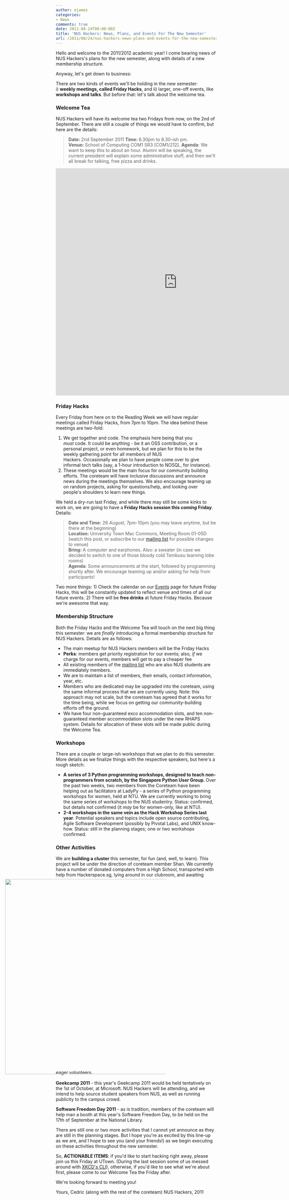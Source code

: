```yaml
---
author: ejames
categories:
- News
comments: true
date: 2011-08-24T00:00:00Z
title: 'NUS Hackers: News, Plans, and Events For The New Semester'
url: /2011/08/24/nus-hackers-news-plans-and-events-for-the-new-semester/
---
```


Hello and welcome to the 2011/2012 academic year! I come bearing news of NUS Hackers's plans for the new semester, along with details of a new membership structure.

Anyway, let's get down to business:

There are two kinds of events we'll be holding in the new semester: i) <strong>weekly meetings, called Friday Hacks</strong>, and ii) larger, one-off events, like <strong>workshops and talks</strong>. But before that: let's talk about the welcome tea.
<h3>Welcome Tea</h3>
NUS Hackers will have its welcome tea two Fridays from now, on the 2nd of September. There are still a couple of things we would have to confirm, but here are the details:
<blockquote><strong>Date: </strong>2nd September 2011
<strong>Time: </strong>6.30pm to 8.30-ish pm.
<strong>Venue: </strong>School of Computing COM1 SR3 [COM1/212].
<strong>Agenda</strong>: We want to keep this to about an hour. Alumni will be speaking, the current president will explain some administrative stuff, and then we'll all break for talking, free pizza and drinks.</blockquote>

<iframe src="https://docs.google.com/a/linuxnus.org/spreadsheet/embeddedform?formkey=dHZnZmZhb0c1b0tvSFdOSUlFQ0pTOGc6MQ" width="760" height="713" frameborder="0" marginheight="0" marginwidth="0">Loading...</iframe>
<h3>Friday Hacks</h3>
Every Friday from here on to the Reading Week we will have regular meetings called Friday Hacks, from 7pm to 10pm. The idea behind these meetings are two-fold:
<ol>
	<li>We get together and code. The emphasis here being that you <em>must</em> code. It could be anything - be it an OSS contribution, or a personal project, or even homework, but we plan for this to be the weekly gathering point for all members of NUS Hackers. Occasionally we plan to have people come over to give informal tech talks (say, a 1-hour introduction to NOSQL, for instance).</li>
	<li>These meetings would be the main focus for our community building efforts. The coreteam will have inclusive discussions and announce news during the meetings themselves. We also encourage teaming up on random projects, asking for questions/help, and looking over people's shoulders to learn new things.</li>
</ol>
<div>We held a dry-run last Friday, and while there may still be some kinks to work on, we are going to have a <strong>Friday Hacks session this <em>coming</em> Friday</strong>. Details:</div>
<blockquote>
<div><strong>Date and Time:</strong> 26 August, 7pm-10pm (you may leave anytime, but be there at the beginning)</div>
<div><strong>Location:</strong> University Town Mac Commons, Meeting Room 01-05D (watch this post, or subscribe to our <a href="/discussion/">mailing list</a> for possible changes to venue)</div>
<div><strong>Bring:</strong> A computer and earphones. Also: a sweater (in case we decided to switch to one of those bloody cold Tembusu learning lobe rooms)</div>
<div><strong>Agenda</strong>: Some announcements at the start, followed by programming shortly after. We encourage teaming up and/or asking for help from participants!</div></blockquote>
<div>Two more things: 1) Check the calendar on our <a href="/events/">Events</a> page for future Friday Hacks, this will be constantly updated to reflect venue and times of all our future events. 2) There will be <strong>free drinks</strong> at future Friday Hacks. Because we're awesome that way.</div>
<h3>Membership Structure</h3>
<div>Both the Friday Hacks and the Welcome Tea will touch on the next big thing this semester: we are <em>finally</em> introducing a formal membership structure for NUS Hackers. Details are as follows:</div>
<div>
<ul>
	<li>The main meetup for NUS Hackers members will be the Friday Hacks</li>
	<li><strong>Perks</strong>: members get priority registration for our events; also,<em> if</em> we charge for our events, members will get to pay a cheaper fee</li>
	<li>All existing members of the <a href="https://groups.google.com/forum/?fromgroups#!forum/nushackers">mailing list</a> who are also NUS students are immediately members.</li>
	<li>We are to maintain a list of members, their emails, contact information, year, etc.</li>
	<li>Members who are dedicated may be upgraded into the coreteam, using the same informal process that we are currently using. Note: this approach may not scale, but the coreteam has agreed that it works for the time being, while we focus on getting our community-building efforts off the ground.</li>
	<li>We have four non-guaranteed exco accommodation slots, and ten non-guaranteed member accommodation slots under the new RHAPS system. Details for allocation of these slots will be made public during the Welcome Tea.</li>
</ul>
</div>
<h3>Workshops</h3>
<div>There are a couple or large-ish workshops that we plan to do this semester. More details as we finalize things with the respective speakers, but here's a rough sketch:</div>
<div>
<ul>
	<li><strong>A series of 3 Python programming workshops, designed to teach non-programmers from scratch, by the Singapore Python User Group. </strong>Over the past two weeks, two members from the Coreteam have been helping out as facilitators at LadyPy - a series of Python programming workshops for women, held at NTU. We are currently working to bring the same series of workshops to the NUS studentry. Status: confirmed, but details not confirmed (it <em>may</em> be for women-only, like at NTU).</li>
	<li><strong>2-4 workshops in the same vein as the Hack Workshop Series last year</strong>. Potential speakers and topics include open source contributing, Agile Software Development (possibly by Pivotal Labs), and UNIX know-how. Status: still in the planning stages; one or two workshops confirmed.</li>
</ul>
<h3>Other Activities</h3>
We are <strong>building a cluster</strong> this semester, for fun (and, well, to learn). This project will be under the direction of coreteam member Shan. We currently have a number of donated computers from a High School, transported with help from Hackerspace.sg, lying around in our clubroom, and awaiting eager volunteers.<img class="alignleft size-full wp-image-1683" style="margin-left: -20em; padding: 5px;" title="RAM Chips" src="/img/2011/08/01cc52f78a711301b817c1385234c570.jpg" alt="" width="816" height="612" />

<p><strong>Geekcamp 2011</strong> - this year's Geekcamp 2011 would be held tentatively on the 1st of October, at Microsoft. NUS Hackers will be attending, and we intend to help source student speakers from NUS, as well as running publicity to the campus crowd.</p>

<p><strong>Software Freedom Day 2011</strong> - as is tradition, members of the coreteam will help man a booth at this year's Software Freedom Day, to be held on the 17th of September at the National Library.

</p>
<p>There are still one or two more activities that I cannot yet announce as they are still in the planning stages. But I hope you're as excited by this line-up as we are, and I hope to see you (and your friends!) as we begin executing on these activities throughout the new semester.</p>

<p>So, <strong>ACTIONABLE ITEMS</strong>: if you'd like to start hacking right away, please join us this Friday at UTown. (During the last session some of us messed around with <a href="/qr/">XKCD's CLI</a>), otherwise, if you'd like to see what we're about first, please come to our Welcome Tea the Friday after.</p>
<p>We're looking forward to meeting you!</p>
<p>Yours,
Cedric (along with the rest of the coreteam)
NUS Hackers, 2011</p>
